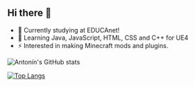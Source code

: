 ## Hi there 👋

- 🔭 Currently studying at EDUCAnet!
- 🌱 Learning Java, JavaScript, HTML, CSS and C++ for UE4
- ⚡ Interested in making Minecraft mods and plugins.

![Antonín's GitHub stats](https://github-readme-stats.vercel.app/api?username=antoninvondrovic&count_private=true&show_icons=true&theme=radical&hide=prs)

[![Top Langs](https://github-readme-stats.vercel.app/api/top-langs/?username=antoninvondrovic&layout=compact&theme=radical)](https://github.com/anuraghazra/github-readme-stats)
